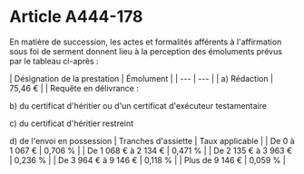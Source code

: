 # Article A444-178

En matière de succession, les actes et formalités afférents à l'affirmation sous foi de serment donnent lieu à la perception des émoluments prévus par le tableau ci-après :

|
Désignation de la prestation |
Émolument |
| --- | --- |
|
a) Rédaction |
75,46 € |
|
Requête en délivrance :

b) du certificat d'héritier ou d'un certificat d'exécuteur testamentaire

c) du certificat d'héritier restreint

d) de l'envoi en possession |
Tranches d'assiette |
Taux applicable |
|
De 0 à 1 067 € |
0,706 % |
|
De 1 068 € à 2 134 € |
0,471 % |
|
De 2 135 € à 3 963 € |
0,236 % |
|
De 3 964 € à 9 146 € |
0,118 % |
|
Plus de 9 146 € |
0,059 % |
